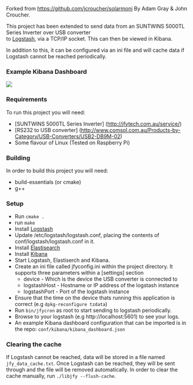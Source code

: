Forked from https://github.com/jcroucher/solarmonj By Adam Gray & John Croucher.

This project has been extended to send data from an SUNTWINS 5000TL Series Inverter over USB converter  
to [Logstash](https://www.elastic.co/products/logstash), via a TCP/IP socket. This can then be viewed in Kibana.

In addition to this, it can be configured via an ini file and will cache data if Logstash cannot be reached periodically.

### Example Kibana Dashboard

![](https://raw.githubusercontent.com/benleov/solarmonj/master/images/kibana_dashboard.png)

### Requirements

To run this project you will need:

* [SUNTWINS 5000TL Series Inverter] (http://jfytech.com.au/service/)
* [RS232 to USB converter] (http://www.comsol.com.au/Products-by-Category/USB-Converters/USB2-DB9M-02)
* Some flavour of Linux (Tested on Raspberry Pi)

### Building

In order to build this project you will need:

* build-essentials (or cmake)
* g++

### Setup

* Run ``` cmake . ```
* run ``` make  ```
* Install [Logstash](https://www.elastic.co/products/logstash)
* Update /etc/logstash/logstash.conf, placing the contents of conf/logstash/logstash.conf in it.
* Install [Elastisearch](https://www.elastic.co/products/elasticsearch)
* Install [Kibana](https://www.elastic.co/products/kibana)
* Start Logstash, Elastiserch and Kibana.
* Create an ini file called jfyconfig.ini within the project directory. It supports three parameters within a [settings] section
    * device - Which is the device the USB converter is connected to
    * logstashHost - Hostname or IP address of the logstash instance
    * logstashPort - Port of the logstash instance
* Ensure that the time on the device thats running this application is correct (e.g ``` dpkg-reconfigure tzdata ```)
* Run ``` bin/jfycron ``` as root to start sending to logstash periodically.
* Browse to your logstash (e.g http://localhost:5601) to see your logs.
* An example Kibana dashboard configuration that can be imported is in the repo: ``` conf/kibana/kibana_dashboard.json ```

### Clearing the cache

If Logstash cannot be reached, data will be stored in a file named ``` jfy_data_cache.txt ```. Once Logstash can be reached, they will be sent through and the file will be removed automatically. In order to clear the cache manually, run ``` ./libjfy --flush-cache ```.
